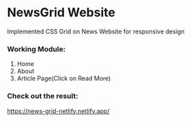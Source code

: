 # NewsGrid Website
Implemented CSS Grid on News Website for responsive design

### Working Module:
1. Home
2. About
3. Article Page(Click on Read More)

### Check out the result:
https://news-grid-netlify.netlify.app/
